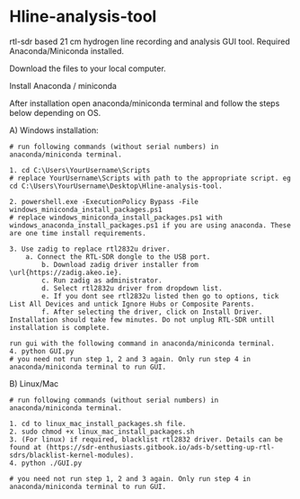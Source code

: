 # Hline-analysis-tool
rtl-sdr based 21 cm hydrogen line recording and analysis GUI tool.
Required Anaconda/Miniconda installed.

Download the files to your local computer.

Install Anaconda / miniconda

After installation open anaconda/miniconda terminal and follow the steps below depending on OS.

A) Windows installation:
	
	# run following commands (without serial numbers) in anaconda/miniconda terminal.

	1. cd C:\Users\YourUsername\Scripts
	# replace YourUsername\Scripts with path to the appropriate script. eg cd C:\Users\YourUsername\Desktop\Hline-analysis-tool.
	
	2. powershell.exe -ExecutionPolicy Bypass -File windows_miniconda_install_packages.ps1
	# replace windows_miniconda_install_packages.ps1 with windows_anaconda_install_packages.ps1 if you are using anaconda. These are one time install requirements.

 	3. Use zadig to replace rtl2832u driver.
  		a. Connect the RTL-SDR dongle to the USB port.
        	b. Download zadig driver installer from \url{https://zadig.akeo.ie}.
        	c. Run zadig as administrator.
        	d. Select rtl2832u driver from dropdown list.
        	e. If you dont see rtl2832u listed then go to options, tick List All Devices and untick Ignore Hubs or Composite Parents.
        	f. After selecting the driver, click on Install Driver. Installation should take few minutes. Do not unplug RTL-SDR untill installation is complete.
  
	run gui with the following command in anaconda/miniconda terminal.
	4. python GUI.py
	# you need not run step 1, 2 and 3 again. Only run step 4 in anaconda/miniconda terminal to run GUI.	

B) Linux/Mac
	
	# run following commands (without serial numbers) in anaconda/miniconda terminal.

	1. cd to linux_mac_install_packages.sh file.
	2. sudo chmod +x linux_mac_install_packages.sh
 	3. (For linux) if required, blacklist rtl2832 driver. Details can be found at (https://sdr-enthusiasts.gitbook.io/ads-b/setting-up-rtl-sdrs/blacklist-kernel-modules).
	4. python ./GUI.py

	# you need not run step 1, 2 and 3 again. Only run step 4 in anaconda/miniconda terminal to run GUI.	
	

